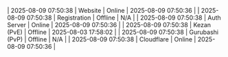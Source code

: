 | 2025-08-09 07:50:38 | Website | Online | 2025-08-09 07:50:36 |
| 2025-08-09 07:50:38 | Registration | Offline | N/A |
| 2025-08-09 07:50:38 | Auth Server | Online | 2025-08-09 07:50:36 |
| 2025-08-09 07:50:38 | Kezan (PvE) | Offline | 2025-08-03 17:58:02 |
| 2025-08-09 07:50:38 | Gurubashi (PvP) | Offline | N/A |
| 2025-08-09 07:50:38 | Cloudflare | Online | 2025-08-09 07:50:36 |
